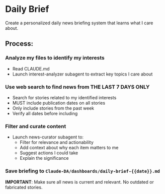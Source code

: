 # Daily Brief

Create a personalized daily news briefing system that learns what I care about.

## Process:

### Analyze my files to identify my interests
- Read CLAUDE.md
- Launch interest-analyzer subagent to extract key topics I care about

### Use web search to find news from THE LAST 7 DAYS ONLY
- Search for stories related to my identified interests
- MUST include publication dates on all stories
- Only include stories from the past week
- Verify all dates before including

### Filter and curate content
- Launch news-curator subagent to:
  - Filter for relevance and actionability
  - Add context about why each item matters to me
  - Suggest actions I could take
  - Explain the significance

### Save briefing to `Claude-DA/dashboards/daily-brief-{{date}}.md`

**IMPORTANT**: Make sure all news is current and relevant. No outdated or fabricated stories.